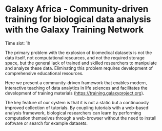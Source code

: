 Galaxy Africa - Community-driven training for biological data analysis with the Galaxy Training Network
=======================================================================================================

Time slot: 1h


The primary problem with the explosion of biomedical datasets is not the data itself, not computational resources, and not the required storage space, but the general lack of trained and skilled researchers to manipulate and analyze these data. Eliminating this problem requires development of comprehensive educational resources. 

Here we present a community-driven framework that enables modern, interactive teaching of data analytics in life sciences and facilitates the development of training materials (https://training.galaxyproject.org). 

The key feature of our system is that it is not a static but a continuously improved collection of tutorials. By coupling tutorials with a web-based analysis framework, biological researchers can learn by performing computation themselves through a web-browser without the need to install software or search for example datasets.
